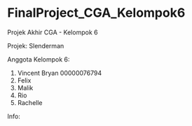 # FinalProject_CGA_Kelompok6
Projek Akhir CGA - Kelompok 6

Projek: Slenderman

Anggota Kelompok 6:
1. Vincent Bryan 00000076794
2. Felix
3. Malik
4. Rio
5. Rachelle

Info:
